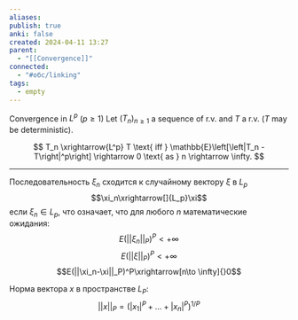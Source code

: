 ```yaml
---
aliases: 
publish: true
anki: false
created: 2024-04-11 13:27
parent:
  - "[[Convergence]]"
connected:
  - "#обс/linking"
tags:
  - empty
---
```



Convergence in $L^p$ $(p \geq 1)$
Let $(T_n)_{n\geq1}$ a sequence of r.v. and $T$ a r.v. ($T$ may be deterministic).

$$ T_n \xrightarrow{L^p} T \text{ iff } \mathbb{E}\left[\left|T_n - T\right|^p\right] \rightarrow 0 \text{ as } n \rightarrow \infty. $$

---


Последовательность $\xi_n$ сходится к случайному вектору $\xi$ в $L_p$
$$\xi_n\xrightarrow[]{L_p}\xi$$
если $\xi_n\in L_p$, что означает, что для любого $n$ математические ожидания:
$$E(||\xi_n||_P)^P<+\infty$$
$$E(||\xi||_P)^P< +\infty$$
$$E(||\xi_n-\xi||_P)^P\xrightarrow[n\to \infty]{}0$$

Норма вектора $x$ в пространстве $L_P$:
$$||x||_P=\big(|x_1|^P+\ldots+|x_n|^P\big)^{1/P}$$

